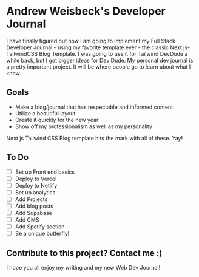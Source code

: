 # Andrew Weisbeck's Developer Journal

I have finally figured out how I am going to implement my Full Stack Developer Journal - using my favorite template ever - the classic Next.js-TailwindCSS Blog Template. I was going to use it for Tailwind DevDude a while back, but I got bigger ideas for Dev Dude. My personal dev journal is a pretty important project. It will be where people go to learn about what I know.

## Goals

- Make a blog/journal that has respectable and informed content.
- Utilize a beautiful layout
- Create it quickly for the new year
- Show off my professionalism as well as my personality

Next.js Tailwind CSS Blog template hits the mark with all of these. Yay!

## To Do

- [ ] Set up Front end basics
- [ ] Deploy to Vercel
- [ ] Deploy to Netlify
- [ ] Set up analytics
- [ ] Add Projects
- [ ] Add blog posts
- [ ] Add Supabase
- [ ] Add CMS
- [ ] Add Spotify section
- [ ] Be a unique butterfly!

## Contribute to this project? Contact me :)

I hope you all enjoy my writing and my new Web Dev Journal!
